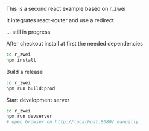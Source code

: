 This is a second react example based on r_zwei

It integrates react-router and use a redirect 

... still in progress


After checkout install at first the needed dependencies

```bash
cd r_zwei
npm install
```

Build a release
```bash
cd r_zwei
npm run build:prod
```

Start development server
```bash
cd r_zwei
npm run devserver
# open browser on http://localhost:8080/ manually
```
